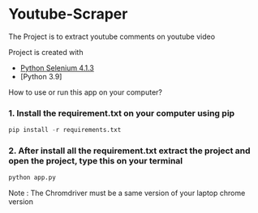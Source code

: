 # Youtube-Scraper

The Project is to extract youtube comments on youtube video

Project is created with 
* [Python Selenium 4.1.3](https://selenium-python.readthedocs.io/installation.html)
* [Python 3.9]

How to use or run this app on your computer?
### 1. Install the requirement.txt on your computer using pip

```python
pip install -r requirements.txt
```

### 2.  After install all the requirement.txt extract the project and open the project, type this on your terminal 
```python
python app.py
```

Note : The Chromdriver must be a same version of your laptop chrome version
